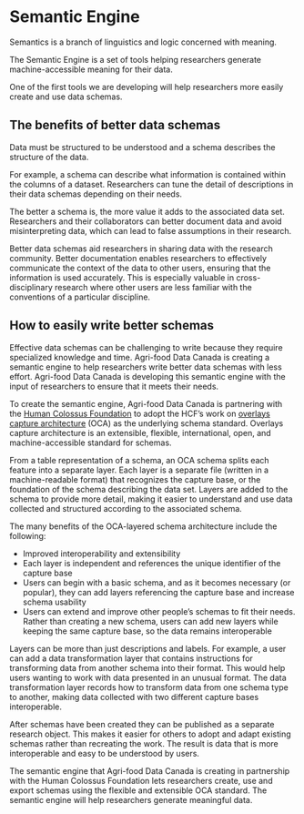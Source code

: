 
# Semantic Engine

Semantics is a branch of linguistics and logic concerned with meaning.

The Semantic Engine is a set of tools helping researchers generate machine-accessible meaning for their data.

One of the first tools we are developing will help researchers more easily create and use data schemas.

## The benefits of better data schemas

Data must be structured to be understood and a schema describes the structure of the data. 

For example, a schema can describe what information is contained within the columns of a dataset. Researchers can tune the detail of descriptions in their data schemas depending on their needs.

The better a schema is, the more value it adds to the associated data set. Researchers and their collaborators can better document data and avoid misinterpreting data, which can lead to false assumptions in their research.

Better data schemas aid researchers in sharing data with the research community. Better documentation enables researchers to effectively communicate the context of the data to other users, ensuring that the information is used accurately. This is especially valuable in cross-disciplinary research where other users are less familiar with the conventions of a particular discipline.

## How to easily write better schemas

Effective data schemas can be challenging to write because they require specialized knowledge and time. Agri-food Data Canada is creating a semantic engine to help researchers write better data schemas with less effort. Agri-food Data Canada is developing this semantic engine with the input of researchers to ensure that it meets their needs.

To create the semantic engine, Agri-food Data Canada is partnering with the [Human Colossus Foundation](https://humancolossus.foundation/) to adopt the HCF’s work on [overlays capture architecture](https://oca.colossi.network/) (OCA) as the underlying schema standard. Overlays capture architecture is an extensible, flexible, international, open, and machine-accessible standard for schemas.

From a table representation of a schema, an OCA schema splits each feature into a separate layer. Each layer is a separate file (written in a machine-readable format) that recognizes the capture base, or the foundation of the schema describing the data set. Layers are added to the schema to provide more detail, making it easier to understand and use data collected and structured according to the associated schema.

The many benefits of the OCA-layered schema architecture include the following:

* Improved interoperability and extensibility
* Each layer is independent and references the unique identifier of the capture base
* Users can begin with a basic schema, and as it becomes necessary (or popular), they can add layers referencing the capture base and increase schema usability
* Users can extend and improve other people’s schemas to fit their needs. Rather than creating a new schema, users can add new layers while keeping the same capture base, so the data remains interoperable

Layers can be more than just descriptions and labels. For example, a user can add a data transformation layer that contains instructions for transforming data from another schema into their format. This would help users wanting to work with data presented in an unusual format. The data transformation layer records how to transform data from one schema type to another, making data collected with two different capture bases interoperable.

After schemas have been created they can be published as a separate research object. This makes it easier for others to adopt and adapt existing schemas rather than recreating the work. The result is data that is more interoperable and easy to be understood by users.

The semantic engine that Agri-food Data Canada is creating in partnership with the Human Colossus Foundation lets researchers create, use and export schemas using the flexible and extensible OCA standard. The semantic engine will help researchers generate meaningful data.

